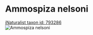 
Ammospiza nelsoni
=================
  
[iNaturalist taxon id: 793286](https://www.inaturalist.org/taxa/793286)  
![Ammospiza nelsoni](https://inaturalist-open-data.s3.amazonaws.com/photos/237823242/medium.jpeg)